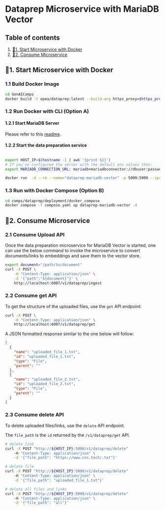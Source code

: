 # Dataprep Microservice with MariaDB Vector

## Table of contents

1. [🚀1. Start Microservice with Docker](#1-start-microservice-with-docker)
2. [🚀2. Consume Microservice](#2-consume-microservice)

## 🚀1. Start Microservice with Docker

### 1.1 Build Docker Image

```bash
cd GenAIComps
docker build -t opea/dataprep:latest --build-arg https_proxy=$https_proxy --build-arg http_proxy=$http_proxy -f comps/dataprep/src/Dockerfile .
```

### 1.2 Run Docker with CLI (Option A)

#### 1.2.1 Start MariaDB Server

Please refer to this [readme](../../third_parties/mariadb/src/README.md).

#### 1.2.2 Start the data preparation service

```bash

export HOST_IP=$(hostname -I | awk '{print $1}')
# If you've configured the server with the default env values then:
export MARIADB_CONNECTION_URL: mariadb+mariadbconnector://dbuser:password@${HOST_IP}$:3306/vectordb

docker run  -d --rm --name="dataprep-mariadb-vector" -p 5000:5000 --ipc=host -e MARIADB_CONNECTION_URL=$MARIADB_CONNECTION_URL -e DATAPREP_COMPONENT_NAME="OPEA_DATAPREP_MARIADBVECTOR" opea/dataprep:latest
```

### 1.3 Run with Docker Compose (Option B)

```bash
cd comps/dataprep/deployment/docker_compose
docker compose -f compose.yaml up dataprep-mariadb-vector -d
```

## 🚀2. Consume Microservice

### 2.1 Consume Upload API

Once the data preparation microservice for MariaDB Vector is started, one can use the below command to invoke the microservice to convert documents/links to embeddings and save them to the vector store.

```bash
export document="/path/to/document"
curl -X POST \
    -H "Content-Type: application/json" \
    -d '{"path":"${document}"}' \
    http://localhost:6007/v1/dataprep/ingest
```

### 2.2 Consume get API

To get the structure of the uploaded files, use the `get` API endpoint:

```bash
curl -X POST \
    -H "Content-Type: application/json" \
    http://localhost:6007/v1/dataprep/get
```

A JSON formatted response similar to the one below will follow:

```json
[
  {
    "name": "uploaded_file_1.txt",
    "id": "uploaded_file_1.txt",
    "type": "File",
    "parent": ""
  },
  {
    "name": "uploaded_file_2.txt",
    "id": "uploaded_file_2.txt",
    "type": "File",
    "parent": ""
  }
]
```

### 2.3 Consume delete API

To delete uploaded files/links, use the `delete` API endpoint.

The `file_path` is the `id` returned by the `/v1/dataprep/get` API.

```bash
# delete link
curl -X POST "http://${HOST_IP}:5000/v1/dataprep/delete"
    -H "Content-Type: application/json" \
    -d '{"file_path": "https://www.ces.tech/.txt"}'

# delete file
curl -X POST "http://${HOST_IP}:5000/v1/dataprep/delete"
    -H "Content-Type: application/json" \
    -d '{"file_path": "uploaded_file_1.txt"}'

# delete all files and links
curl -X POST "http://${HOST_IP}:5000/v1/dataprep/delete"
    -H "Content-Type: application/json" \
    -d '{"file_path": "all"}'
```
